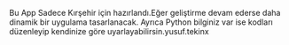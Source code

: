 Bu App Sadece Kırşehir için hazırlandı.Eğer geliştirme devam ederse daha dinamik bir uygulama tasarlanacak.
Ayrıca Python bilginiz var ise kodları düzenleyip kendinize göre uyarlayabilirsin.yusuf.tekinx
